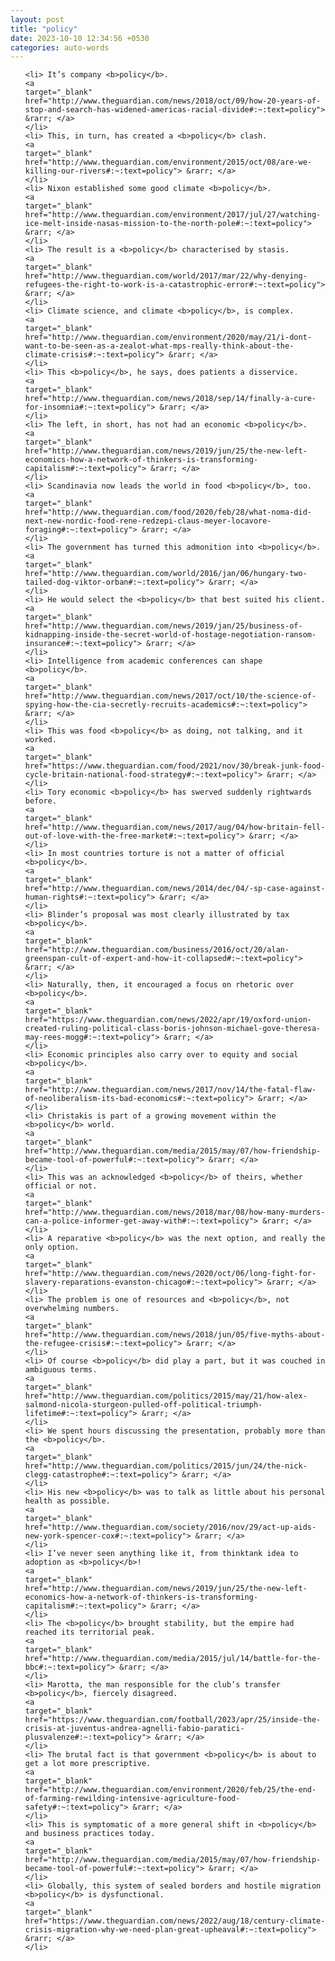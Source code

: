 ```yaml
---
layout: post
title: "policy"
date: 2023-10-10 12:34:56 +0530
categories: auto-words
---
```

<ol>

    <li> It’s company <b>policy</b>.
    <a 
    target="_blank" 
    href="http://www.theguardian.com/news/2018/oct/09/how-20-years-of-stop-and-search-has-widened-americas-racial-divide#:~:text=policy"> &rarr; </a>
    </li>
    <li> This, in turn, has created a <b>policy</b> clash.
    <a 
    target="_blank" 
    href="http://www.theguardian.com/environment/2015/oct/08/are-we-killing-our-rivers#:~:text=policy"> &rarr; </a>
    </li>
    <li> Nixon established some good climate <b>policy</b>.
    <a 
    target="_blank" 
    href="http://www.theguardian.com/environment/2017/jul/27/watching-ice-melt-inside-nasas-mission-to-the-north-pole#:~:text=policy"> &rarr; </a>
    </li>
    <li> The result is a <b>policy</b> characterised by stasis.
    <a 
    target="_blank" 
    href="http://www.theguardian.com/world/2017/mar/22/why-denying-refugees-the-right-to-work-is-a-catastrophic-error#:~:text=policy"> &rarr; </a>
    </li>
    <li> Climate science, and climate <b>policy</b>, is complex.
    <a 
    target="_blank" 
    href="http://www.theguardian.com/environment/2020/may/21/i-dont-want-to-be-seen-as-a-zealot-what-mps-really-think-about-the-climate-crisis#:~:text=policy"> &rarr; </a>
    </li>
    <li> This <b>policy</b>, he says, does patients a disservice.
    <a 
    target="_blank" 
    href="http://www.theguardian.com/news/2018/sep/14/finally-a-cure-for-insomnia#:~:text=policy"> &rarr; </a>
    </li>
    <li> The left, in short, has not had an economic <b>policy</b>.
    <a 
    target="_blank" 
    href="http://www.theguardian.com/news/2019/jun/25/the-new-left-economics-how-a-network-of-thinkers-is-transforming-capitalism#:~:text=policy"> &rarr; </a>
    </li>
    <li> Scandinavia now leads the world in food <b>policy</b>, too.
    <a 
    target="_blank" 
    href="http://www.theguardian.com/food/2020/feb/28/what-noma-did-next-new-nordic-food-rene-redzepi-claus-meyer-locavore-foraging#:~:text=policy"> &rarr; </a>
    </li>
    <li> The government has turned this admonition into <b>policy</b>.
    <a 
    target="_blank" 
    href="http://www.theguardian.com/world/2016/jan/06/hungary-two-tailed-dog-viktor-orban#:~:text=policy"> &rarr; </a>
    </li>
    <li> He would select the <b>policy</b> that best suited his client.
    <a 
    target="_blank" 
    href="http://www.theguardian.com/news/2019/jan/25/business-of-kidnapping-inside-the-secret-world-of-hostage-negotiation-ransom-insurance#:~:text=policy"> &rarr; </a>
    </li>
    <li> Intelligence from academic conferences can shape <b>policy</b>.
    <a 
    target="_blank" 
    href="http://www.theguardian.com/news/2017/oct/10/the-science-of-spying-how-the-cia-secretly-recruits-academics#:~:text=policy"> &rarr; </a>
    </li>
    <li> This was food <b>policy</b> as doing, not talking, and it worked.
    <a 
    target="_blank" 
    href="https://www.theguardian.com/food/2021/nov/30/break-junk-food-cycle-britain-national-food-strategy#:~:text=policy"> &rarr; </a>
    </li>
    <li> Tory economic <b>policy</b> has swerved suddenly rightwards before.
    <a 
    target="_blank" 
    href="http://www.theguardian.com/news/2017/aug/04/how-britain-fell-out-of-love-with-the-free-market#:~:text=policy"> &rarr; </a>
    </li>
    <li> In most countries torture is not a matter of official <b>policy</b>.
    <a 
    target="_blank" 
    href="http://www.theguardian.com/news/2014/dec/04/-sp-case-against-human-rights#:~:text=policy"> &rarr; </a>
    </li>
    <li> Blinder’s proposal was most clearly illustrated by tax <b>policy</b>.
    <a 
    target="_blank" 
    href="http://www.theguardian.com/business/2016/oct/20/alan-greenspan-cult-of-expert-and-how-it-collapsed#:~:text=policy"> &rarr; </a>
    </li>
    <li> Naturally, then, it encouraged a focus on rhetoric over <b>policy</b>.
    <a 
    target="_blank" 
    href="https://www.theguardian.com/news/2022/apr/19/oxford-union-created-ruling-political-class-boris-johnson-michael-gove-theresa-may-rees-mogg#:~:text=policy"> &rarr; </a>
    </li>
    <li> Economic principles also carry over to equity and social <b>policy</b>.
    <a 
    target="_blank" 
    href="http://www.theguardian.com/news/2017/nov/14/the-fatal-flaw-of-neoliberalism-its-bad-economics#:~:text=policy"> &rarr; </a>
    </li>
    <li> Christakis is part of a growing movement within the <b>policy</b> world.
    <a 
    target="_blank" 
    href="http://www.theguardian.com/media/2015/may/07/how-friendship-became-tool-of-powerful#:~:text=policy"> &rarr; </a>
    </li>
    <li> This was an acknowledged <b>policy</b> of theirs, whether official or not.
    <a 
    target="_blank" 
    href="http://www.theguardian.com/news/2018/mar/08/how-many-murders-can-a-police-informer-get-away-with#:~:text=policy"> &rarr; </a>
    </li>
    <li> A reparative <b>policy</b> was the next option, and really the only option.
    <a 
    target="_blank" 
    href="http://www.theguardian.com/news/2020/oct/06/long-fight-for-slavery-reparations-evanston-chicago#:~:text=policy"> &rarr; </a>
    </li>
    <li> The problem is one of resources and <b>policy</b>, not overwhelming numbers.
    <a 
    target="_blank" 
    href="http://www.theguardian.com/news/2018/jun/05/five-myths-about-the-refugee-crisis#:~:text=policy"> &rarr; </a>
    </li>
    <li> Of course <b>policy</b> did play a part, but it was couched in ambiguous terms.
    <a 
    target="_blank" 
    href="http://www.theguardian.com/politics/2015/may/21/how-alex-salmond-nicola-sturgeon-pulled-off-political-triumph-lifetime#:~:text=policy"> &rarr; </a>
    </li>
    <li> We spent hours discussing the presentation, probably more than the <b>policy</b>.
    <a 
    target="_blank" 
    href="http://www.theguardian.com/politics/2015/jun/24/the-nick-clegg-catastrophe#:~:text=policy"> &rarr; </a>
    </li>
    <li> His new <b>policy</b> was to talk as little about his personal health as possible.
    <a 
    target="_blank" 
    href="http://www.theguardian.com/society/2016/nov/29/act-up-aids-new-york-spencer-cox#:~:text=policy"> &rarr; </a>
    </li>
    <li> I’ve never seen anything like it, from thinktank idea to adoption as <b>policy</b>!
    <a 
    target="_blank" 
    href="http://www.theguardian.com/news/2019/jun/25/the-new-left-economics-how-a-network-of-thinkers-is-transforming-capitalism#:~:text=policy"> &rarr; </a>
    </li>
    <li> The <b>policy</b> brought stability, but the empire had reached its territorial peak.
    <a 
    target="_blank" 
    href="http://www.theguardian.com/media/2015/jul/14/battle-for-the-bbc#:~:text=policy"> &rarr; </a>
    </li>
    <li> Marotta, the man responsible for the club’s transfer <b>policy</b>, fiercely disagreed.
    <a 
    target="_blank" 
    href="https://www.theguardian.com/football/2023/apr/25/inside-the-crisis-at-juventus-andrea-agnelli-fabio-paratici-plusvalenze#:~:text=policy"> &rarr; </a>
    </li>
    <li> The brutal fact is that government <b>policy</b> is about to get a lot more prescriptive.
    <a 
    target="_blank" 
    href="http://www.theguardian.com/environment/2020/feb/25/the-end-of-farming-rewilding-intensive-agriculture-food-safety#:~:text=policy"> &rarr; </a>
    </li>
    <li> This is symptomatic of a more general shift in <b>policy</b> and business practices today.
    <a 
    target="_blank" 
    href="http://www.theguardian.com/media/2015/may/07/how-friendship-became-tool-of-powerful#:~:text=policy"> &rarr; </a>
    </li>
    <li> Globally, this system of sealed borders and hostile migration <b>policy</b> is dysfunctional.
    <a 
    target="_blank" 
    href="https://www.theguardian.com/news/2022/aug/18/century-climate-crisis-migration-why-we-need-plan-great-upheaval#:~:text=policy"> &rarr; </a>
    </li>
